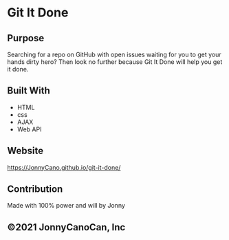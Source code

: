 # Git It Done

## Purpose
Searching for a repo on GitHub with open issues waiting for you to get your hands dirty hero? Then look no further because Git It Done will help you get it done.

## Built With
* HTML
* css
* AJAX
* Web API

## Website
https://JonnyCano.github.io/git-it-done/

## Contribution
Made with 100% power and will by Jonny

## &copy;2021 JonnyCanoCan, Inc
